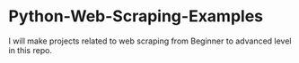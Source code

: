 # Python-Web-Scraping-Examples

I will make projects related to web scraping from Beginner to advanced level in this repo.
